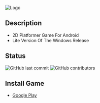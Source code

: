 ![Logo](https://raw.githubusercontent.com/ElMoufid-Mohamed/Robber-2D-Android/master/Robber2D/Logo/Logo%20HQ.png)

## Description
* 2D Platformer Game For Android
* Lite Version Of The Windows Release

## Status
![GitHub last commit](https://img.shields.io/github/last-commit/ElMoufid-Mohamed/Robber-2D-Android)
![GitHub contributors](https://img.shields.io/github/contributors/ElMoufid-Mohamed/Robber-2D-Android)

## Install Game
* [Google Play](https://play.google.com/store/apps/details?id=com.mohamed.robber2D)
